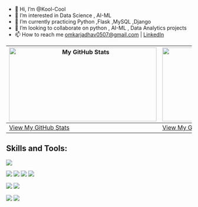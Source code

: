 - 👋 Hi, I’m @Kool-Cool
- 👀 I’m interested in Data Science , AI-ML 
- 🌱 I’m currently practicing Python ,Flask ,MySQL ,Django 
- 💞️ I’m looking to collaborate on python , AI-ML , Data Analytics projects
- 📫 How to reach me omkarjadhav0507@gmail.com | [LinkedIn ]("https://www.linkedin.com/in/omkar-jadhav-399158227/")

<!--
| ![My GitHub Stats](https://github-readme-stats.vercel.app/api/?username=Kool-Cool&count_private=true&theme=tokyonight&showicons=true) | ![My GitHub Language Stats](https://github-readme-stats.vercel.app/api/top-langs/?username=Kool-Cool&langs_count=5&theme=tokyonight) |
| --- | --- |
| [View My GitHub Stats](https://github.com/Kool-Cool) | [View My GitHub Language Stats](https://github.com/Kool-Cool) |
-->
| <img src="https://github-readme-stats.vercel.app/api/?username=Kool-Cool&count_private=true&theme=tokyonight&showicons=true" width="400" height="200" alt="My GitHub Stats"> | <img src="https://github-readme-stats.vercel.app/api/top-langs/?username=Kool-Cool&langs_count=5&theme=tokyonight" width="400" height="200" alt="My GitHub Language Stats"> |
| --- | --- |
| [View My GitHub Stats](https://github.com/Kool-Cool) | [View My GitHub Language Stats](https://github.com/Kool-Cool) |




## Skills and Tools:
![](https://img.shields.io/badge/Code-Python-informational?style=flat&logo=python&logoColor=white&color=2CD4A7)

![](https://img.shields.io/badge/Frontend-HTML-informational?style=flat&logo=html5&logoColor=white&color=2CD4A7)
![](https://img.shields.io/badge/Frontend-Bootstrap-informational?style=flat&logo=bootstrap&logoColor=white&color=2CD4A7)
![](https://img.shields.io/badge/Backend-Flask-informational?style=flat&logo=flask&logoColor=white&color=2CD4A7)
![](https://img.shields.io/badge/Backend-Django-informational?style=flat&logo=django&logoColor=white&color=2CD4A7)


![](https://img.shields.io/badge/MachineLearning-Supervised-informational?style=flat&logoColor=white&color=2CD4A7)
![](https://img.shields.io/badge/MachineLearning-Unsupervised-informational?style=flat&logoColor=white&color=2CD4A7)


![](https://img.shields.io/badge/DataViz-Matplotlib-informational?style=flat&logo=plotly&logoColor=white&color=2CD4A7)
![](https://img.shields.io/badge/DataViz-Seaborn-informational?style=flat&logoColor=white&color=2CD4A7)

<!---
Kool-Cool/Kool-Cool is a ✨ special ✨ repository because its `README.md` (this file) appears on your GitHub profile.
You can click the Preview link to take a look at your changes.
--->
